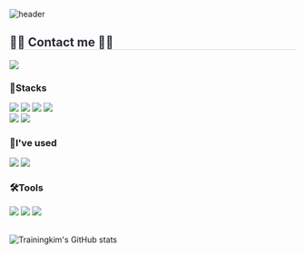 ![header](https://capsule-render.vercel.app/api?type=Waving&color=gradient&text=TRAININGKIM's&nbsp;WORLD%20&height=300&fontSize=50)


<h2 style="border-bottom: 1px solid #d8dee4; color: #282d33;"> 🧑‍💻 Contact me 🧑‍💻 </h2>
<a href=https://www.notion.so/SQA-2092f2b42c5e80fd9c99d3f151667df4> <img src="https://img.shields.io/badge/Notion-000000?style=for-the-badge&logo=Notion&logoColor=white&link=trainingkim7@gmail.com"> </a><br/>


<div align="left">
<h3>💪Stacks</h3>
<img src="https://img.shields.io/badge/html5-E34F26?style=for-the-badge&logo=html5&logoColor=white">
<img src="https://img.shields.io/badge/CSS-280FEE?style=for-the-badge&logo=CSS&logoColor=white">
<img src="https://img.shields.io/badge/Javascript-F7DF1E?style=for-the-badge&logo=Javascript&logoColor=white">
<img src="https://img.shields.io/badge/Python-3776AB?style=for-the-badge&logo=Python&logoColor=white"><br/>
<img src="https://img.shields.io/badge/JAVA-80C2EE?style=for-the-badge&logo=anki&logoColor=white">
<img src="https://img.shields.io/badge/C-A8B9CC?style=for-the-badge&logo=C&logoColor=white">
</div>

<div align="left">
<h3>🌱I've used</h3>
<img src="https://img.shields.io/badge/flask-D22128?style=for-the-badge&logo=flask&logoColor=white">
<img src="https://img.shields.io/badge/mySQL-4479A1?style=for-the-badge&logo=mySQL&logoColor=white"><br/>
</div>

<div align="left">
<h3>🛠️Tools</h3>
<img src="https://img.shields.io/badge/github-181717?style=for-the-badge&logo=github&logoColor=white">
<img src="https://img.shields.io/badge/intellij-000000?style=for-the-badge&logo=github&logoColor=white">
<img src="https://img.shields.io/badge/VSCODE-181717?style=for-the-badge&logo=github&logoColor=white">
</div><br/>


![Trainingkim's GitHub stats](https://github-readme-stats.vercel.app/api?username=trainingkim&show_icons=true&theme=transparent)
